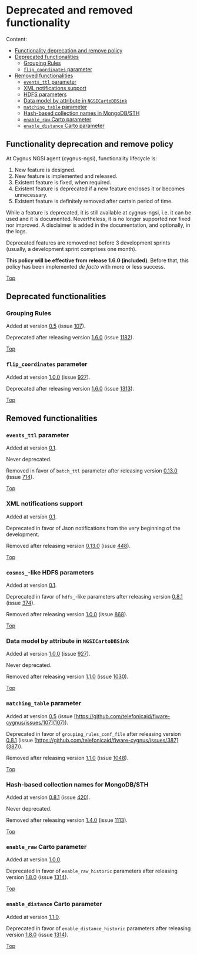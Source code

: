 # <a name="top"></a>Deprecated and removed functionality
Content:

* [Functionality deprecation and remove policy](#section1)
* [Deprecated functionalities](#section2)
    * [Grouping Rules](#section2.1)
    * [`flip_coordinates` parameter](#section2.2)
* [Removed functionalities](#section3)
    * [`events_ttl` parameter](#section3.1)
    * [XML notifications support](#section3.2)
    * [HDFS parameters](#section3.3)
    * [Data model by attribute in `NGSICartoDBSink`](#section3.4)
    * [`matching_table` parameter](#section3.5)
    * [Hash-based collection names in MongoDB/STH](#section3.6)
    * [`enable_raw` Carto parameter](#section3.7)
    * [`enable_distance` Carto parameter](#section3.8)

## <a name="section1"></a>Functionality deprecation and remove policy
At Cygnus NGSI agent (cygnus-ngsi), functionality lifecycle is:

1. New feature is designed.
2. New feature is implemented and released.
3. Existent feature is fixed, when required.
4. Existent feature is deprecated if a new feature encloses it or becomes unnecessary.
5. Existent feature is definitely removed after certain period of time.

While a feature is deprecated, it is still available at cygnus-ngsi, i.e. it can be used and it is documented. Nevertheless, it is no longer supported nor fixed nor improved. A disclaimer is added in the documentation, and optionally, in the logs.

Deprecated features are removed not before 3 development sprints (usually, a development sprint comprises one month).

**This policy will be effective from release 1.6.0 (included)**. Before that, this policy has been implemented <i>de facto</i> with more or less success.

[Top](#top)

## <a name="section2"></a>Deprecated functionalities
### <a nane="section2.1"></a>Grouping Rules
Added at version [0.5](https://github.com/telefonicaid/fiware-cygnus/releases/tag/release-0.5) (issue [107](https://github.com/telefonicaid/fiware-cygnus/issues/107)).

Deprecated after releasing version [1.6.0](https://github.com/telefonicaid/fiware-cygnus/releases/tag/1.6.0) (issue [1182](https://github.com/telefonicaid/fiware-cygnus/issues/1182)).

[Top](#top)

### <a name="section2.2"></a>`flip_coordinates` parameter
Added at version [1.0.0](https://github.com/telefonicaid/fiware-cygnus/releases/tag/1.0.0) (issue [927](https://github.com/telefonicaid/fiware-cygnus/issues/927)).

Deprecated after releasing version [1.6.0](https://github.com/telefonicaid/fiware-cygnus/releases/tag/1.6.0) (issue [1313](https://github.com/telefonicaid/fiware-cygnus/issues/1313)).

[Top](#top)

## <a name="section3"></a>Removed functionalities
### <a name="section3.1"></a>`events_ttl` parameter
Added at version [0.1](https://github.com/telefonicaid/fiware-cygnus/releases/tag/release-0.1).

Never deprecated.

Removed in favor of `batch_ttl` parameter after releasing version [0.13.0](https://github.com/telefonicaid/fiware-cygnus/releases/tag/0.13.0) (issue [714](https://github.com/telefonicaid/fiware-cygnus/issues/714)).

[Top](#top)

### <a name="section3.2"></a>XML notifications support
Added at version [0.1](https://github.com/telefonicaid/fiware-cygnus/releases/tag/release-0.1).

Deprecated in favor of Json notifications from the very beginning of the development.

Removed after releasing version [0.13.0](https://github.com/telefonicaid/fiware-cygnus/releases/tag/1.0.0) (issue [448](https://github.com/telefonicaid/fiware-cygnus/issues/448)).

[Top](#top)

### <a name="section3.3"></a>`cosmos_`-like HDFS parameters
Added at version [0.1](https://github.com/telefonicaid/fiware-cygnus/releases/tag/release-0.1).

Deprecated in favor of `hdfs_`-like parameters after releasing version [0.8.1](https://github.com/telefonicaid/fiware-cygnus/releases/tag/release-0.8.1) (issue [374](https://github.com/telefonicaid/fiware-cygnus/issues/374)).

Removed after releasing version [1.0.0](https://github.com/telefonicaid/fiware-cygnus/releases/tag/1.0.0) (issue [868](https://github.com/telefonicaid/fiware-cygnus/issues/868)).

[Top](#top)

### <a name="section3.4"></a>Data model by attribute in `NGSICartoDBSink`
Added at version [1.0.0](https://github.com/telefonicaid/fiware-cygnus/releases/tag/1.0.0) (issue [927](https://github.com/telefonicaid/fiware-cygnus/issues/927)).

Never deprecated.

Removed after releasing version [1.1.0](https://github.com/telefonicaid/fiware-cygnus/releases/tag/1.1.0) (issue [1030](https://github.com/telefonicaid/fiware-cygnus/issues/1030)).

[Top](#top)

### <a name="section3.5"></a>`matching_table` parameter
Added at version [0.5](https://github.com/telefonicaid/fiware-cygnus/releases/tag/release-0.5) (issue [https://github.com/telefonicaid/fiware-cygnus/issues/107](107)).

Deprecated in favor of `grouping_rules_conf_file` after releasing version [0.8.1](https://github.com/telefonicaid/fiware-cygnus/releases/tag/release-0.8.1) (issue [https://github.com/telefonicaid/fiware-cygnus/issues/387](387)).

Removed after releasing version [1.1.0](https://github.com/telefonicaid/fiware-cygnus/releases/tag/1.1.0) (issue [1048](https://github.com/telefonicaid/fiware-cygnus/issues/1048)).

[Top](#top)

### <a name="section3.6"></a>Hash-based collection names for MongoDB/STH
Added at version [0.8.1](https://github.com/telefonicaid/fiware-cygnus/releases/tag/0.8.1) (issue [420](https://github.com/telefonicaid/fiware-cygnus/issues/420)).

Never deprecated.

Removed after releasing version [1.4.0](https://github.com/telefonicaid/fiware-cygnus/releases/tag/1.4.0) (issue [1113](https://github.com/telefonicaid/fiware-cygnus/issues/1113)).

[Top](#top)

### <a name="section3.7"></a>`enable_raw` Carto parameter
Added at version [1.0.0](https://github.com/telefonicaid/fiware-cygnus/releases/tag/1.0.0).

Deprecated in favor of `enable_raw_historic` parameters after releasing version [1.8.0](https://github.com/telefonicaid/fiware-cygnus/releases/tag/1.8.0) (issue [1314](https://github.com/telefonicaid/fiware-cygnus/issues/1314)).

[Top](#top)

### <a name="section3.8"></a>`enable_distance` Carto parameter
Added at version [1.1.0](https://github.com/telefonicaid/fiware-cygnus/releases/tag/1.1.0).

Deprecated in favor of `enable_distance_historic` parameters after releasing version [1.8.0](https://github.com/telefonicaid/fiware-cygnus/releases/tag/1.8.0) (issue [1314](https://github.com/telefonicaid/fiware-cygnus/issues/1314)).

[Top](#top)
